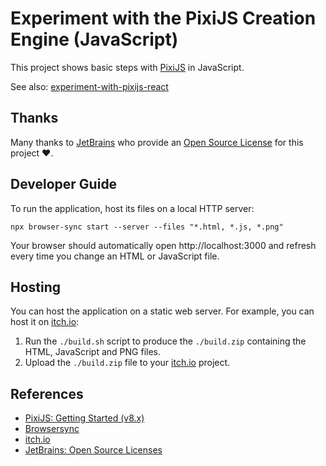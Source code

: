 # Experiment with the PixiJS Creation Engine (JavaScript)

This project shows basic steps with [PixiJS](https://pixijs.com/) in JavaScript.

See also: [experiment-with-pixijs-react](https://github.com/wonderbird/experiment-with-pixijs-react)

## Thanks

Many thanks to [JetBrains](https://www.jetbrains.com/?from=experiment-with-pixijs) who provide
an [Open Source License](https://www.jetbrains.com/community/opensource/) for this project ❤️.

## Developer Guide

To run the application, host its files on a local HTTP server:

```shell
npx browser-sync start --server --files "*.html, *.js, *.png"
```

Your browser should automatically open http://localhost:3000 and refresh every time you change an HTML or JavaScript
file.

## Hosting

You can host the application on a static web server. For example, you can host it on [itch.io](https://itch.io/):

1. Run the `./build.sh` script to produce the `./build.zip` containing the HTML, JavaScript and PNG files.
2. Upload the `./build.zip` file to your [itch.io](https://itch.io/) project.

## References

- [PixiJS: Getting Started (v8.x)](https://pixijs.com/8.x/guides/basics/getting-started)
- [Browsersync](https://browsersync.io/)
- [itch.io](https://itch.io/)
- [JetBrains: Open Source Licenses](https://www.jetbrains.com/community/opensource/)

